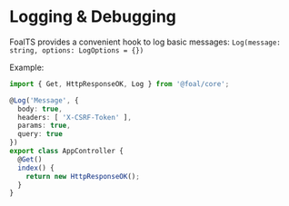 # Logging & Debugging

FoalTS provides a convenient hook to log basic messages: `Log(message: string, options: LogOptions = {})`

Example:
```typescript
import { Get, HttpResponseOK, Log } from '@foal/core';

@Log('Message', {
  body: true,
  headers: [ 'X-CSRF-Token' ],
  params: true,
  query: true
})
export class AppController {
  @Get()
  index() {
    return new HttpResponseOK();
  }
}
```
